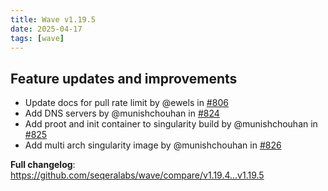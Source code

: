 ```yaml
---
title: Wave v1.19.5
date: 2025-04-17
tags: [wave]
---
```


## Feature updates and improvements

- Update docs for pull rate limit by @ewels in [#806](https://github.com/seqeralabs/wave/pull/806)
- Add DNS servers by @munishchouhan in [#824](https://github.com/seqeralabs/wave/pull/824)
- Add proot and init container to singularity build by @munishchouhan in [#825](https://github.com/seqeralabs/wave/pull/825)
- Add multi arch singularity image by @munishchouhan in [#826](https://github.com/seqeralabs/wave/pull/826)

**Full changelog**: https://github.com/seqeralabs/wave/compare/v1.19.4...v1.19.5
